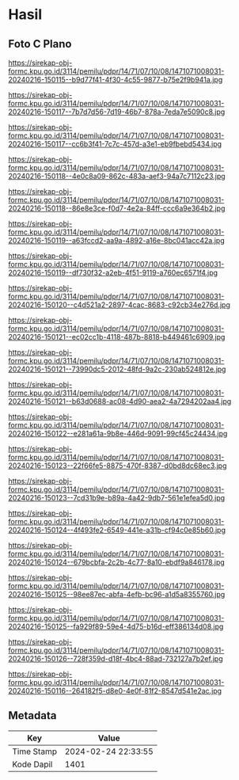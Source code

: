 # Hasil

## Foto C Plano

https://sirekap-obj-formc.kpu.go.id/3114/pemilu/pdpr/14/71/07/10/08/1471071008031-20240216-150115--b9d77f41-4f30-4c55-9877-b75e2f9b941a.jpg

https://sirekap-obj-formc.kpu.go.id/3114/pemilu/pdpr/14/71/07/10/08/1471071008031-20240216-150117--7b7d7d56-7d19-46b7-878a-7eda7e5090c8.jpg

https://sirekap-obj-formc.kpu.go.id/3114/pemilu/pdpr/14/71/07/10/08/1471071008031-20240216-150117--cc6b3f41-7c7c-457d-a3e1-eb9fbebd5434.jpg

https://sirekap-obj-formc.kpu.go.id/3114/pemilu/pdpr/14/71/07/10/08/1471071008031-20240216-150118--4e0c8a09-862c-483a-aef3-94a7c7112c23.jpg

https://sirekap-obj-formc.kpu.go.id/3114/pemilu/pdpr/14/71/07/10/08/1471071008031-20240216-150118--86e8e3ce-f0d7-4e2a-84ff-ccc6a9e364b2.jpg

https://sirekap-obj-formc.kpu.go.id/3114/pemilu/pdpr/14/71/07/10/08/1471071008031-20240216-150119--a63fccd2-aa9a-4892-a16e-8bc041acc42a.jpg

https://sirekap-obj-formc.kpu.go.id/3114/pemilu/pdpr/14/71/07/10/08/1471071008031-20240216-150119--df730f32-a2eb-4f51-9119-a760ec6571f4.jpg

https://sirekap-obj-formc.kpu.go.id/3114/pemilu/pdpr/14/71/07/10/08/1471071008031-20240216-150120--c4d521a2-2897-4cac-8683-c92cb34e276d.jpg

https://sirekap-obj-formc.kpu.go.id/3114/pemilu/pdpr/14/71/07/10/08/1471071008031-20240216-150121--ec02cc1b-4118-487b-8818-b449461c6909.jpg

https://sirekap-obj-formc.kpu.go.id/3114/pemilu/pdpr/14/71/07/10/08/1471071008031-20240216-150121--73990dc5-2012-48fd-9a2c-230ab524812e.jpg

https://sirekap-obj-formc.kpu.go.id/3114/pemilu/pdpr/14/71/07/10/08/1471071008031-20240216-150121--b63d0688-ac08-4d90-aea2-4a7294202aa4.jpg

https://sirekap-obj-formc.kpu.go.id/3114/pemilu/pdpr/14/71/07/10/08/1471071008031-20240216-150122--e281a61a-9b8e-446d-9091-99cf45c24434.jpg

https://sirekap-obj-formc.kpu.go.id/3114/pemilu/pdpr/14/71/07/10/08/1471071008031-20240216-150123--22f66fe5-8875-470f-8387-d0bd8dc68ec3.jpg

https://sirekap-obj-formc.kpu.go.id/3114/pemilu/pdpr/14/71/07/10/08/1471071008031-20240216-150123--7cd31b9e-b89a-4a42-9db7-561e1efea5d0.jpg

https://sirekap-obj-formc.kpu.go.id/3114/pemilu/pdpr/14/71/07/10/08/1471071008031-20240216-150124--4f493fe2-6549-441e-a31b-cf94c0e85b60.jpg

https://sirekap-obj-formc.kpu.go.id/3114/pemilu/pdpr/14/71/07/10/08/1471071008031-20240216-150124--679bcbfa-2c2b-4c77-8a10-ebdf9a846178.jpg

https://sirekap-obj-formc.kpu.go.id/3114/pemilu/pdpr/14/71/07/10/08/1471071008031-20240216-150125--98ee87ec-abfa-4efb-bc96-a1d5a8355760.jpg

https://sirekap-obj-formc.kpu.go.id/3114/pemilu/pdpr/14/71/07/10/08/1471071008031-20240216-150125--fa929f89-59e4-4d75-b16d-eff386134d08.jpg

https://sirekap-obj-formc.kpu.go.id/3114/pemilu/pdpr/14/71/07/10/08/1471071008031-20240216-150126--728f359d-d18f-4bc4-88ad-732127a7b2ef.jpg

https://sirekap-obj-formc.kpu.go.id/3114/pemilu/pdpr/14/71/07/10/08/1471071008031-20240216-150116--264182f5-d8e0-4e0f-81f2-8547d541e2ac.jpg


## Metadata

| Key        | Value               |
| ---------- | ------------------- |
| Time Stamp | 2024-02-24 22:33:55 |
| Kode Dapil | 1401                |




